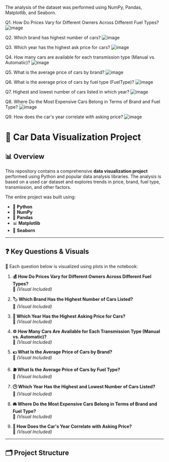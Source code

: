 The analysis of the dataset was performed using NumPy, Pandas, Matplotlib, and Seaborn.

Q1. How Do Prices Vary for Different Owners Across Different Fuel Types?
![image](https://github.com/user-attachments/assets/96551ed7-8d50-4f5b-a1a4-9d5a1cd1a0b1)


Q2. Which brand has highest number of cars?
![image](https://github.com/user-attachments/assets/f76dc1f4-fcf1-428b-a791-2a11ad2cccfe)


Q3. Which year has the highest ask price for cars?
![image](https://github.com/user-attachments/assets/3baaaeb4-9da1-4c3c-92f8-4e079130c804)


Q4. How many cars are available for each transmission type (Manual vs. Automatic)?
![image](https://github.com/user-attachments/assets/f58f30de-43da-49dc-b855-8feaf46520e0)


Q5. What is the average price of cars by brand?
![image](https://github.com/user-attachments/assets/b62bba02-9e0e-417a-8cf7-60000059ca38)


Q6. What is the average price of cars by fuel type (FuelType)?
![image](https://github.com/user-attachments/assets/65ef670d-c50b-49e9-a1f2-e51c4d0bd991)


Q7. Highest and lowest number of cars listed in which year?
![image](https://github.com/user-attachments/assets/00f9f915-5693-4744-aa49-60d5d57ac576)


Q8. Where Do the Most Expensive Cars Belong in Terms of Brand and Fuel Type?
![image](https://github.com/user-attachments/assets/01b85545-1811-4c3a-97b3-07ac854ce8eb)


Q9. How does the car's year correlate with asking price?
![image](https://github.com/user-attachments/assets/87ef38ed-c4cc-4b98-9430-eae32d75a35a)

# 🚗 Car Data Visualization Project

## 📊 Overview

This repository contains a comprehensive **data visualization project** performed using Python and popular data analysis libraries. The analysis is based on a used car dataset and explores trends in price, brand, fuel type, transmission, and other factors.

The entire project was built using:
- 🐍 **Python**
- 🔢 **NumPy**
- 🧮 **Pandas**
- 📊 **Matplotlib**
- 🌈 **Seaborn**

---

## ❓ Key Questions & Visuals

📌 Each question below is visualized using plots in the notebook:

1. **💰 How Do Prices Vary for Different Owners Across Different Fuel Types?**  
   📸 *(Visual Included)*

2. **🏷️ Which Brand Has the Highest Number of Cars Listed?**  
   📸 *(Visual Included)*

3. **📆 Which Year Has the Highest Asking Price for Cars?**  
   📸 *(Visual Included)*

4. **⚙️ How Many Cars Are Available for Each Transmission Type (Manual vs. Automatic)?**  
   📸 *(Visual Included)*

5. **💵 What Is the Average Price of Cars by Brand?**  
   📸 *(Visual Included)*

6. **⛽ What Is the Average Price of Cars by Fuel Type?**  
   📸 *(Visual Included)*

7. **🕒 Which Year Has the Highest and Lowest Number of Cars Listed?**  
   📸 *(Visual Included)*

8. **🚘 Where Do the Most Expensive Cars Belong in Terms of Brand and Fuel Type?**  
   📸 *(Visual Included)*

9. **🔁 How Does the Car's Year Correlate with Asking Price?**  
   📸 *(Visual Included)*

---

## 🗂 Project Structure








